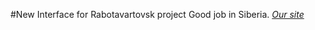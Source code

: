 #New Interface for Rabotavartovsk project
Good job in Siberia.
[*Our site*](http://rabota-vartovsk.ru/)
 
